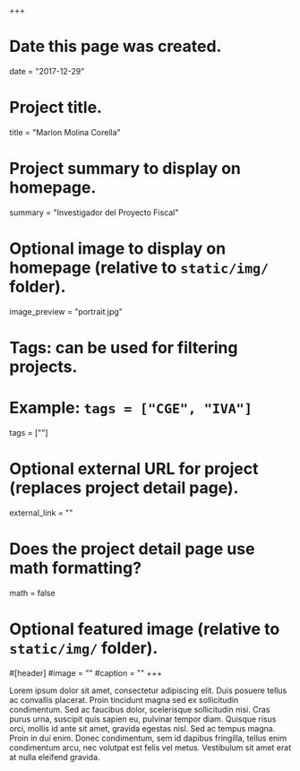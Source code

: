 +++
# Date this page was created.
date = "2017-12-29"

# Project title.
title = "Marlon Molina Corella"
  
# Project summary to display on homepage.
summary = "Investigador del Proyecto Fiscal"

# Optional image to display on homepage (relative to `static/img/` folder).
image_preview = "portrait.jpg"
  
# Tags: can be used for filtering projects.
# Example: `tags = ["CGE", "IVA"]`
tags = [""]
  
# Optional external URL for project (replaces project detail page).
external_link = ""
  
# Does the project detail page use math formatting?
math = false
  
# Optional featured image (relative to `static/img/` folder).
#[header]
#image = ""
#caption = ""
+++
    
Lorem ipsum dolor sit amet, consectetur adipiscing elit. Duis posuere tellus ac convallis placerat. Proin tincidunt magna sed ex sollicitudin condimentum. Sed ac faucibus dolor, scelerisque sollicitudin nisi. Cras purus urna, suscipit quis sapien eu, pulvinar tempor diam. Quisque risus orci, mollis id ante sit amet, gravida egestas nisl. Sed ac tempus magna. Proin in dui enim. Donec condimentum, sem id dapibus fringilla, tellus enim condimentum arcu, nec volutpat est felis vel metus. Vestibulum sit amet erat at nulla eleifend gravida.
  
  